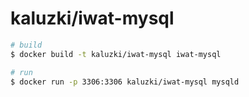 # kaluzki/iwat-mysql

```sh
# build
$ docker build -t kaluzki/iwat-mysql iwat-mysql

# run
$ docker run -p 3306:3306 kaluzki/iwat-mysql mysqld
```